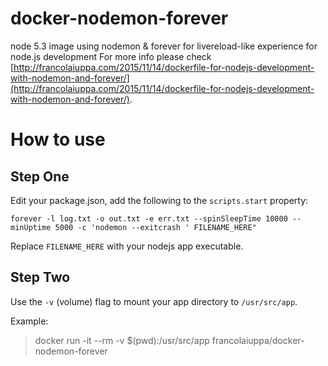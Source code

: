 # docker-nodemon-forever
node 5.3 image using nodemon &amp; forever for livereload-like experience for node.js development
For more info please check [http://francolaiuppa.com/2015/11/14/dockerfile-for-nodejs-development-with-nodemon-and-forever/](http://francolaiuppa.com/2015/11/14/dockerfile-for-nodejs-development-with-nodemon-and-forever/).

# How to use
## Step One
Edit your package.json, add the following to the `scripts.start` property:

`forever -l log.txt -o out.txt -e err.txt --spinSleepTime 10000 --minUptime 5000 -c 'nodemon --exitcrash ' FILENAME_HERE"`

Replace `FILENAME_HERE` with your nodejs app executable.

## Step Two
Use the `-v` (volume) flag to mount your app directory to `/usr/src/app`.

Example:
> docker run -it --rm -v $(pwd):/usr/src/app francolaiuppa/docker-nodemon-forever

